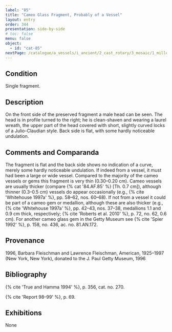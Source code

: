 ```yaml
---
label: "85"
title: "Cameo Glass Fragment, Probably of a Vessel"
layout: entry
order: 344
presentation: side-by-side
# toc: false
menu: false
object:
  - id: "cat-85"
nextPage: /catalogue/a_vessels/i_ancient/2_cast_rotary/3_mosaic/1_millefiori/
---
```


## Condition

Single fragment.

## Description

On the front side of the preserved fragment a male head can be seen. The head is in profile turned to the right; he is clean-shaven and wearing a laurel wreath, the upper part of the head covered with short, slightly curved locks of a Julio-Claudian style. Back side is flat, with some hardly noticeable undulation.

## Comments and Comparanda

The fragment is flat and the back side shows no indication of a curve, merely some hardly noticeable undulation. If indeed from a vessel, it must had been a large or wide vessel. Compared to the majority of the cameo vessels or gems this fragment is very thin (0.30–0.20 cm). Cameo vessels are usually thicker (compare {% cat '84.AF.85' %} [Th. 0.7 cm]), although thinner (0.3–0.5 cm) vessels do appear occasionally (e.g., {% cite 'Whitehouse 1997a' %}, pp. 58–62, nos. 60–68). If not from a vessel it could be part of a cameo gem or medallion, although these are also thicker (e.g., {% cite 'Whitehouse 1997a' %}, pp. 42–43, nos. 37–38, medallions 1.1 and 0.9 cm thick, respectively; {% cite 'Roberts et al. 2010' %}, p. 72, no. 62, 0.6 cm). For another cameo glass gem in the Getty Museum see {% cite 'Spier 1992' %}, p. 158, no. 436, ac. no. 81.AN.172.

## Provenance

1996, Barbara Fleischman and Lawrence Fleischman, American, 1925–1997 (New York, New York), donated to the J. Paul Getty Museum, 1996

## Bibliography

{% cite 'True and Hamma 1994' %}, p. 356, cat. no. 270.

{% cite 'Report 98–99' %}, p. 69.

## Exhibitions

None
